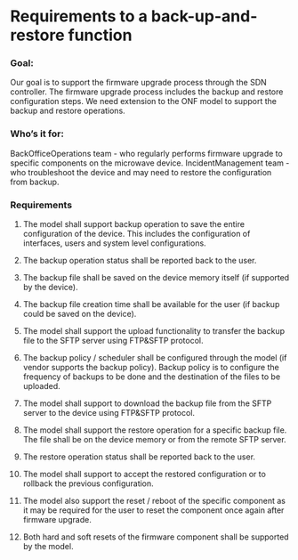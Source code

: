 # Requirements to a back-up-and-restore function


### Goal:

Our goal is to support the firmware upgrade process through the SDN controller. The firmware upgrade process includes the backup and restore configuration steps. We need extension to the ONF model to support the backup and restore operations. 


### Who’s it for: 

BackOfficeOperations team  - who regularly performs firmware upgrade to specific components on the microwave device. 
IncidentManagement team - who troubleshoot the device and may need to restore the configuration from backup. 


### Requirements

1. The model shall support backup operation to save the entire configuration of the device. This includes the configuration of interfaces, users and system level configurations. 

2. The backup operation status shall be reported back to the user.

3. The backup file shall be saved on the device memory itself (if supported by the device).

4. The backup file creation time shall be available for the user (if backup could be saved on the device).

5. The model shall support the upload functionality to transfer the backup file to the SFTP server using FTP&SFTP protocol. 

6. The backup policy / scheduler shall be configured through the model (if vendor supports the backup policy). Backup policy is to configure the frequency of backups to be done and the destination of the files to be uploaded. 

7. The model shall support to download the backup file from the SFTP server to the device using FTP&SFTP protocol. 

8. The model shall support the restore operation for a specific backup file. The file shall be on the device memory or from the remote SFTP server. 

9. The restore operation status shall be reported back to the user.

10. The model shall support to accept the restored configuration or to rollback the previous configuration. 

11. The model also support the reset / reboot of the specific component as it may be required for the user to reset the component once again after firmware upgrade.

12. Both hard and soft resets of the firmware component shall be supported by the model.
